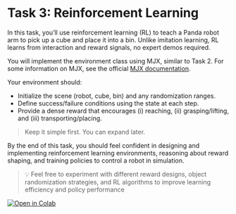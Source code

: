 # Task 3: Reinforcement Learning
In this task, you’ll use reinforcement learning (RL) to teach a Panda robot arm to pick up a cube and place it into a bin. Unlike imitation learning, RL learns from interaction and reward signals, no expert demos required.

You will implement the environment class using MJX, similar to Task 2. For some information on MJX, see the official [MJX documentation](https://mujoco.readthedocs.io/en/stable/mjx.html).

Your environment should:
- Initialize the scene (robot, cube, bin) and any randomization ranges.
- Define success/failure conditions using the state at each step.
- Provide a dense reward that encourages (i) reaching, (ii) grasping/lifting, and (iii) transporting/placing.
>Keep it simple first. You can expand later.




By the end of this task, you should feel confident in designing and implementing reinforcement learning environments, reasoning about reward shaping, and training policies to control a robot in simulation.

>💡 Feel free to experiment with different reward designs, object randomization strategies, and RL algorithms to improve learning efficiency and policy performance

[![Open in Colab](https://colab.research.google.com/assets/colab-badge.svg)](https://colab.research.google.com/github/triton-droids/simulation/blob/onboarding/task3/reinforcement_learning.ipynb?copy=true)
